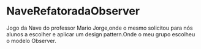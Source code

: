 # NaveRefatoradaObserver

Jogo da Nave  do professor Mario Jorge,onde o mesmo solicitou para nós alunos a escolher e aplicar um design pattern.Onde o meu grupo escolheu o modelo Observer.
